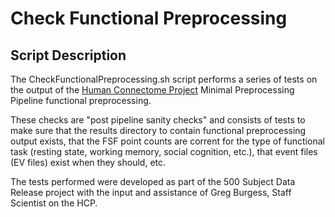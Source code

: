 # Check Functional Preprocessing

## Script Description

The CheckFunctionalPreprocessing.sh script performs a series of tests on the output of the 
[Human Connectome Project][HCP] Minimal Preprocessing Pipeline functional preprocessing.

These checks are "post pipeline sanity checks" and consists of tests to make sure
that the results directory to contain functional preprocessing output exists, that
the FSF point counts are corrent for the type of functional task (resting state, 
working memory, social cognition, etc.), that event files (EV files) exist when
they should, etc.

The tests performed were developed as part of the 500 Subject Data Release project with 
the input and assistance of Greg Burgess, Staff Scientist on the HCP. 

<!-- References -->
[HCP]: http://www.humanconnectome.org
